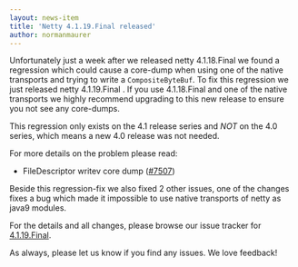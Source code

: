 ```yaml
---
layout: news-item
title: 'Netty 4.1.19.Final released'
author: normanmaurer
---
```


Unfortunately just a week after we released netty 4.1.18.Final we found a regression which could cause a core-dump when using one of the native transports and trying to write a `CompositeByteBuf`. To fix this regression we just released netty 4.1.19.Final . If you use 4.1.18.Final and one of the native transports we highly recommend upgrading to this new release to ensure you not see any core-dumps.

This regression only exists on the 4.1 release series and _NOT_ on the 4.0 series, which means a new 4.0 release was not needed.

For more details on the problem please read:

* FileDescriptor writev core dump ([#7507](https://github.com/netty/netty/pull/7507))

Beside this regression-fix we also fixed 2 other issues, one of the changes fixes a bug which made it impossible to use native transports of netty as java9 modules.

For the details and all changes, please browse our issue tracker for [4.1.19.Final](https://github.com/netty/netty/issues?q=is%3Aclosed+milestone%3A4.1.19.Final).

As always, please let us know if you find any issues. We love feedback!
